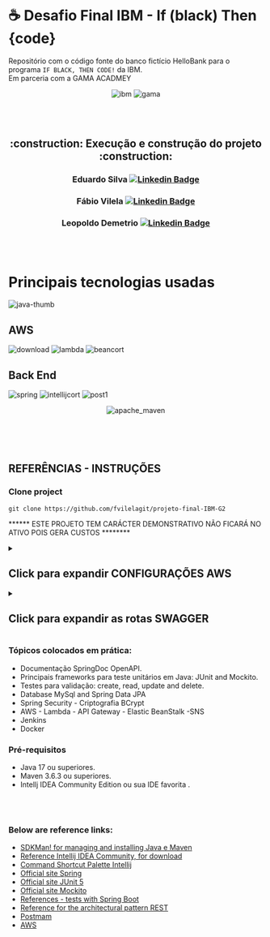 # ☕ Desafio Final IBM - If (black) Then {code}

Repositório com o código fonte do banco fictício HelloBank para o programa `IF BLACK, THEN CODE!` da IBM.</br>
Em parceria com a GAMA ACADMEY

<div align="center">

![ibm](https://user-images.githubusercontent.com/47660967/191617177-534280df-6b62-4c46-9b9b-bbb2ab3c2508.png)
![gama](https://user-images.githubusercontent.com/47660967/191617442-1a9db801-1255-4d9b-89e9-ce99765c0aa8.png)

</div>
<br><br>

<div align="center">
<h2> :construction: Execução e construção do projeto :construction: </h2>

<h3 align="center"> 
  
Eduardo Silva [![Linkedin Badge](https://img.shields.io/badge/LinkedIn-0077B5?style=for-the-badge&logo=linkedin&logoColor=white)](https://www.linkedin.com/in/eduardojdsilva/)
  
</h3>
<h3 align="center"> 
  
Fábio Vilela [![Linkedin Badge](https://img.shields.io/badge/LinkedIn-0077B5?style=for-the-badge&logo=linkedin&logoColor=white)](https://www.linkedin.com/in/vileladev/)
  
  </h3>
<h3 align="center">
  
Leopoldo Demetrio [![Linkedin Badge](https://img.shields.io/badge/LinkedIn-0077B5?style=for-the-badge&logo=linkedin&logoColor=white)](https://www.linkedin.com/in/leopoldo-dev/)

</h3>


</div>

<br><br>

# Principais tecnologias usadas

![java-thumb](https://user-images.githubusercontent.com/47660967/191614389-6dad44c0-8b80-4f10-9a56-798c4f0db527.png)

## AWS

![download](https://user-images.githubusercontent.com/47660967/191612984-b7785003-a629-4475-9b25-9fe981f29947.png)
![lambda](https://user-images.githubusercontent.com/47660967/191613593-eff8d10e-742d-4f51-a273-2dbed90ff891.png)
![beancort](https://user-images.githubusercontent.com/47660967/191615846-dc2216a8-5be3-4eb7-8488-46e525cec73f.jpg)

## Back End

![spring](https://user-images.githubusercontent.com/47660967/191622375-83db07f4-7b7c-4f83-8e42-49a0f54618b3.png)
![intellijcort](https://user-images.githubusercontent.com/47660967/191643207-5de15153-5c4a-4588-9ffb-26149f879bcd.jpg)
![post1](https://user-images.githubusercontent.com/47660967/191643388-6a884a5a-0c63-4578-9a9f-6b7d5e6c0ce5.png)

<div align="center">
  
![apache_maven](https://user-images.githubusercontent.com/47660967/191623004-4025388f-a69a-4bc8-9b3d-ca89096ae981.png)
  
 </div>
</br></br></br>
<h2>REFERÊNCIAS - INSTRUÇÕES</h2>
<h3>Clone project</h3>

```
git clone https://github.com/fvilelagit/projeto-final-IBM-G2

```
****** ESTE PROJETO TEM CARÁCTER DEMONSTRATIVO NÃO FICARÁ NO ATIVO POIS GERA CUSTOS ********



<details>
  <summary> <h2>Click para expandir CONFIGURAÇÕES AWS</h2></summary> 
  
  
  ## EC2 com maquina para fazer deploy e executar testes da aplicação
  ![WhatsApp Image 2022-09-19 at 09 33 37](https://user-images.githubusercontent.com/47660967/191088717-e52eca39-43d0-4c3b-a9e7-721e0209bfb2.jpeg)
  
  ## RDS com banco de dados MySql configurado para receber as informações do HelloBank
  ![WhatsApp Image 2022-09-19 at 09 33 37 (1)](https://user-images.githubusercontent.com/47660967/191089176-78c72f69-016c-46d1-94cd-15de178f2d5f.jpeg)
  
  ## Topico do serviço sns configurado, para enviar notificações para os clientes via email e sms
  ![WhatsApp Image 2022-09-19 at 09 33 37 (2)](https://user-images.githubusercontent.com/47660967/191089499-489c74be-99c3-4c6e-b88c-717f1d7e51be.jpeg)
  
</details>

<details>
  <summary> <h2>Click para expandir as rotas SWAGGER</h2> </summary> 
  
 ```
  http://18.212.212.100:8085/swagger-ui.html

  ```
  ```
  http://hellobankgrupo2-env.eba-uedm2sfc.us-east-1.elasticbeanstalk.com/swagger-ui.html

  ```
  
  ![sw1](https://user-images.githubusercontent.com/47660967/191620505-a71665f5-20d2-4cab-86a9-f41fa71123b3.png)
  
  
  ![account](https://user-images.githubusercontent.com/47660967/191621234-288174c7-1656-45cf-bf14-325b51d33ec3.png)
  
  ![image](https://user-images.githubusercontent.com/47660967/191621358-20452c56-dfc8-4289-ba64-0606c1d86e64.png)
  
  ![image](https://user-images.githubusercontent.com/47660967/191621475-6d692111-b675-4c09-85a0-f61455379dce.png)
  

  
</details>

<h3>Tópicos colocados em prática:</h3>

* Documentação SpringDoc OpenAPI. 
* Principais frameworks para teste unitários em Java: JUnit and Mockito. 
* Testes para validação: create, read, update and delete.
* Database MySql and Spring Data JPA
* Spring Security - Criptografia BCrypt
* AWS - Lambda - API Gateway - Elastic BeanStalk -SNS 
* Jenkins
* Docker


<h3>Pré-requisitos</h3>

* Java 17 ou superiores.
* Maven 3.6.3 ou superiores.
* Intellj IDEA Community Edition ou sua IDE favorita .

<br><br>




<h3>Below are reference links:</h3>

* [SDKMan! for managing and installing Java e Maven](https://sdkman.io/)
* [Reference Intellij IDEA Community, for download](https://www.jetbrains.com/idea/download)
* [Command Shortcut Palette Intellij](https://resources.jetbrains.com/storage/products/intellij-idea/docs/IntelliJIDEA_ReferenceCard.pdf)
* [Official site Spring](https://spring.io/)
* [Official site JUnit 5](https://junit.org/junit5/docs/current/user-guide/)
* [Official site Mockito](https://site.mockito.org/)
* [References - tests with Spring Boot](https://www.baeldung.com/spring-boot-testing)
* [Reference for the architectural pattern REST](https://restfulapi.net/)
* [Postmam](https://www.postman.com/)
* [AWS](https://docs.aws.amazon.com/pt_br/)


